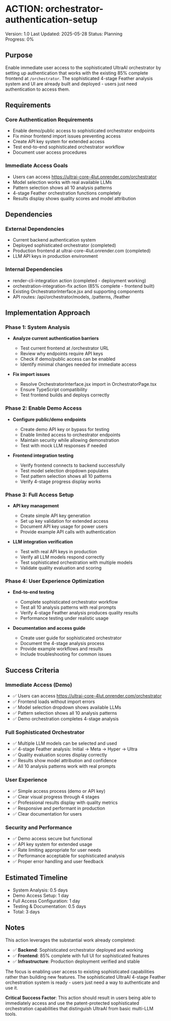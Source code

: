 # ACTION: orchestrator-authentication-setup

Version: 1.0
Last Updated: 2025-05-28
Status: Planning  
Progress: 0%

## Purpose

Enable immediate user access to the sophisticated UltraAI orchestrator by setting up authentication that works with the existing 85% complete frontend at `/orchestrator`. The sophisticated 4-stage Feather analysis system and UI are already built and deployed - users just need authentication to access them.

## Requirements

### Core Authentication Requirements
- Enable demo/public access to sophisticated orchestrator endpoints
- Fix minor frontend import issues preventing access
- Create API key system for extended access
- Test end-to-end sophisticated orchestrator workflow
- Document user access procedures

### Immediate Access Goals
- Users can access https://ultrai-core-4lut.onrender.com/orchestrator 
- Model selection works with real available LLMs
- Pattern selection shows all 10 analysis patterns
- 4-stage Feather orchestration functions completely
- Results display shows quality scores and model attribution

## Dependencies

### External Dependencies
- Current backend authentication system
- Deployed sophisticated orchestrator (completed)
- Production frontend at ultrai-core-4lut.onrender.com (completed)
- LLM API keys in production environment

### Internal Dependencies  
- render-cli-integration action (completed - deployment working)
- orchestration-integration-fix action (85% complete - frontend built)
- Existing OrchestratorInterface.jsx and supporting components
- API routes: /api/orchestrator/models, /patterns, /feather

## Implementation Approach

### Phase 1: System Analysis

- **Analyze current authentication barriers**
  - Test current frontend at /orchestrator URL
  - Review why endpoints require API keys
  - Check if demo/public access can be enabled
  - Identify minimal changes needed for immediate access

- **Fix import issues**
  - Resolve OrchestratorInterface.jsx import in OrchestratorPage.tsx
  - Ensure TypeScript compatibility
  - Test frontend builds and deploys correctly

### Phase 2: Enable Demo Access

- **Configure public/demo endpoints**
  - Create demo API key or bypass for testing
  - Enable limited access to orchestrator endpoints
  - Maintain security while allowing demonstration
  - Test with mock LLM responses if needed

- **Frontend integration testing**
  - Verify frontend connects to backend successfully
  - Test model selection dropdown populates
  - Test pattern selection shows all 10 patterns
  - Verify 4-stage progress display works

### Phase 3: Full Access Setup

- **API key management**
  - Create simple API key generation
  - Set up key validation for extended access
  - Document API key usage for power users
  - Provide example API calls with authentication

- **LLM integration verification**
  - Test with real API keys in production
  - Verify all LLM models respond correctly
  - Test sophisticated orchestration with multiple models
  - Validate quality evaluation and scoring

### Phase 4: User Experience Optimization

- **End-to-end testing**
  - Complete sophisticated orchestrator workflow
  - Test all 10 analysis patterns with real prompts
  - Verify 4-stage Feather analysis produces quality results
  - Performance testing under realistic usage

- **Documentation and access guide**
  - Create user guide for sophisticated orchestrator
  - Document the 4-stage analysis process
  - Provide example workflows and results
  - Include troubleshooting for common issues

## Success Criteria

### Immediate Access (Demo)
- ✅ Users can access https://ultrai-core-4lut.onrender.com/orchestrator
- ✅ Frontend loads without import errors
- ✅ Model selection dropdown shows available LLMs
- ✅ Pattern selection shows all 10 analysis patterns
- ✅ Demo orchestration completes 4-stage analysis

### Full Sophisticated Orchestrator
- ✅ Multiple LLM models can be selected and used
- ✅ 4-stage Feather analysis: Initial → Meta → Hyper → Ultra
- ✅ Quality evaluation scores display correctly
- ✅ Results show model attribution and confidence
- ✅ All 10 analysis patterns work with real prompts

### User Experience
- ✅ Simple access process (demo or API key)
- ✅ Clear visual progress through 4 stages
- ✅ Professional results display with quality metrics
- ✅ Responsive and performant in production
- ✅ Clear documentation for users

### Security and Performance
- ✅ Demo access secure but functional
- ✅ API key system for extended usage
- ✅ Rate limiting appropriate for user needs
- ✅ Performance acceptable for sophisticated analysis
- ✅ Proper error handling and user feedback

## Estimated Timeline

- System Analysis: 0.5 days
- Demo Access Setup: 1 day
- Full Access Configuration: 1 day  
- Testing & Documentation: 0.5 days
- Total: 3 days

## Notes

This action leverages the substantial work already completed:
- ✅ **Backend**: Sophisticated orchestrator deployed and working
- ✅ **Frontend**: 85% complete with full UI for sophisticated features
- ✅ **Infrastructure**: Production deployment verified and stable

The focus is enabling user access to existing sophisticated capabilities rather than building new features. The sophisticated UltraAI 4-stage Feather orchestration system is ready - users just need a way to authenticate and use it.

**Critical Success Factor**: This action should result in users being able to immediately access and use the patent-protected sophisticated orchestration capabilities that distinguish UltraAI from basic multi-LLM tools.
